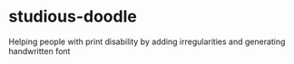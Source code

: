 # studious-doodle
Helping people with print disability by adding irregularities and generating handwritten font 
